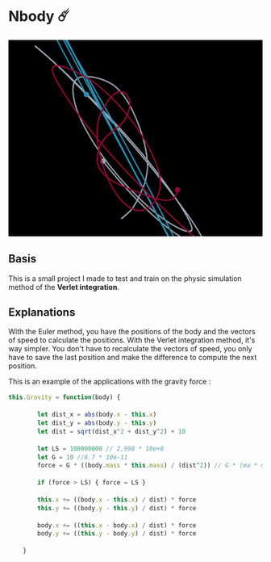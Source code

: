# Nbody :comet:
![Example image](/nbody.PNG)

## Basis
This is a small project I made to test and train on the physic simulation method of the **Verlet integration**.

## Explanations
With the Euler method, you have the positions of the body and the vectors of speed to calculate the positions. With the Verlet integration method, it's way simpler. You don't have to recalculate the vectors of speed, you only have to save the last position and make the difference to compute the next position.

This is an example of the applications with the gravity force :

```javascript
this.Gravity = function(body) {

		let dist_x = abs(body.x - this.x)
		let dist_y = abs(body.y - this.y)
		let dist = sqrt(dist_x^2 + dist_y^2) + 10

		let LS = 100000000 // 2,998 * 10e+8
		let G = 10 //6.7 * 10e-11 
		force = G * ((body.mass * this.mass) / (dist^2)) // G * (ma * mb)/(r^2)

		if (force > LS) { force = LS }

		this.x += ((body.x - this.x) / dist) * force
		this.y += ((body.y - this.y) / dist) * force

		body.x += ((this.x - body.x) / dist) * force
		body.y += ((this.y - body.y) / dist) * force
		
	}
  ```
